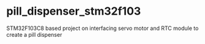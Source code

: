 # pill_dispenser_stm32f103
STM32F103C8 based project on interfacing servo motor and RTC module to create a pill dispenser
